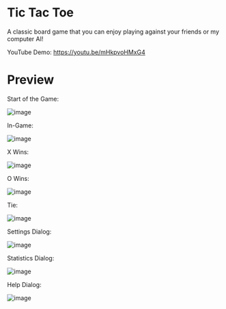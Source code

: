 # Tic Tac Toe
A classic board game that you can enjoy playing against your friends or my computer AI!

YouTube Demo: https://youtu.be/mHkpvoHMxG4


# Preview
Start of the Game:

![image](https://github.com/HenryZhao2020/TicTacToe/assets/75873192/867ffa33-e7b0-4571-bfe2-8b03598dec87)


In-Game:

![image](https://github.com/HenryZhao2020/TicTacToe/assets/75873192/77a63edb-daa0-44ab-8686-e63ae02f3f90)


X Wins:

![image](https://github.com/HenryZhao2020/TicTacToe/assets/75873192/51185eca-6586-462f-8fae-c4b2dfc041c5)


O Wins:

![image](https://github.com/HenryZhao2020/TicTacToe/assets/75873192/7b1c1428-d7ae-4362-9bc0-b41ca69c8bd1)


Tie:

![image](https://github.com/HenryZhao2020/TicTacToe/assets/75873192/c7f92c42-58fd-4ab5-ba5b-0dbf6360f7f8)


Settings Dialog:

![image](https://github.com/HenryZhao2020/TicTacToe/assets/75873192/6faea868-3ba1-4418-87cc-d449f67ec49f)


Statistics Dialog:

![image](https://github.com/HenryZhao2020/TicTacToe/assets/75873192/678476be-37c1-45b7-adaa-87463a22687e)


Help Dialog:

![image](https://github.com/HenryZhao2020/TicTacToe/assets/75873192/8d9b5eaa-9d26-409a-adc1-d354e81a662d)
